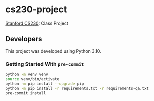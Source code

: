 # cs230-project

[Stanford CS230](https://cs230.stanford.edu/): Class Project

## Developers

This project was developed using Python 3.10.

### Getting Started With `pre-commit`

```bash
python -m venv venv
source venv/bin/activate
python -m pip install --upgrade pip
python -m pip install -r requirements.txt -r requirements-qa.txt
pre-commit install
```
